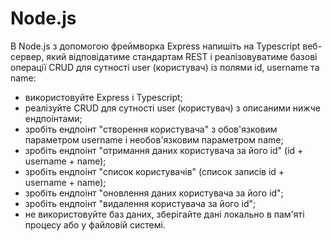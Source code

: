 # Node.js
В Node.js з допомогою фреймворка Express напишіть на Typescript веб-сервер, який відповідатиме стандартам REST і реалізовуватиме базові операції CRUD для сутності user (користувач) із полями id, username та name:
- використовуйте Express і Typescript;
- реалізуйте CRUD для сутності user (користувач) з описаними нижче ендпоінтами;
- зробіть ендпоінт "створення користувача" з 
обов'язковим параметром username і необов'язковим параметром name;
- зробіть ендпоінт "отримання даних користувача за його id" (id + username + name);
- зробіть ендпоінт "список користувачів" (список записів id + username + name);
- зробіть ендпоінт "оновлення даних користувача за його id";
- зробіть ендпоінт "видалення користувача за його id";
- не використовуйте баз даних, зберігайте дані локально в пам'яті процесу або у файловій системі.
